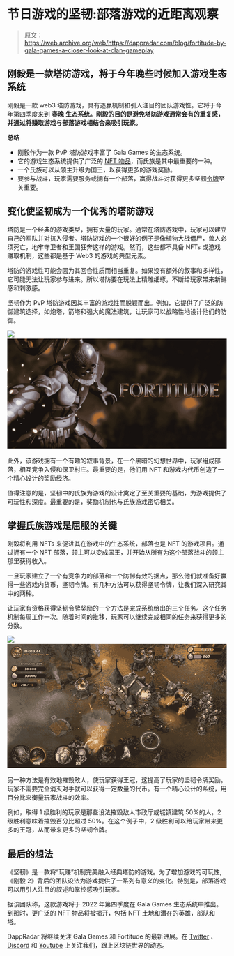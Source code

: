# 节日游戏的坚韧:部落游戏的近距离观察

> 原文：<https://web.archive.org/web/https://dappradar.com/blog/fortitude-by-gala-games-a-closer-look-at-clan-gameplay>

## 刚毅是一款塔防游戏，将于今年晚些时候加入游戏生态系统

刚毅是一款 web3 塔防游戏，具有逐赢机制和引人注目的团队游戏性。它将于今年第四季度来到 [**春晚**](https://web.archive.org/web/20220630221952/https://dappradar.com/blog/explained-gala-games-gala-token) **生态系统。刚毅的目的是避免塔防游戏通常会有的重复感，并通过将赚取游戏与部落游戏相结合来吸引玩家。**

**总结**

*   刚毅作为一款 PvP 塔防游戏丰富了 Gala Games 的生态系统。
*   它的游戏生态系统提供了广泛的 [NFT 物品](https://web.archive.org/web/20220630221952/https://dappradar.com/nft)，而氏族是其中最重要的一种。
*   一个氏族可以从领主升级为国王，以获得更多的游戏奖励。
*   要参与战斗，玩家需要服务或拥有一个部落，赢得战斗对获得更多坚韧[令牌](https://web.archive.org/web/20220630221952/https://dappradar.com/hub/tokens/ethereum/all/)至关重要。

## 变化使坚韧成为一个优秀的塔防游戏

塔防是一个经典的游戏类型，拥有大量的玩家。通常在塔防游戏中，玩家可以建立自己的军队并对抗入侵者。塔防游戏的一个很好的例子是像植物大战僵尸，兽人必须死亡，地牢守卫者和王国狂奔这样的游戏。然而，这些都不具备 NFTs 或游戏赚取机制，这些都是基于 Web3 的游戏的典型元素。

塔防的游戏性可能会因为其回合性质而相当重复。如果没有额外的叙事和多样性，它可能无法让玩家参与进来。所以塔防要在玩法上精雕细琢，不断给玩家带来新鲜感和刺激感。

坚韧作为 PvP 塔防游戏因其丰富的游戏性而脱颖而出。例如，它提供了广泛的防御建筑选择，如炮塔，箭塔和强大的魔法建筑，让玩家可以战略性地设计他们的防御。

![](img/a5ea749dba5eadcfef361bedfcc2ac61.png)![Fortitude Clan gameplay](img/261de0fbaf54b5d32eb5a12bf8d14259.png)

此外，该游戏拥有一个有趣的叙事背景，在一个黑暗的幻想世界中，玩家组成部落，相互竞争入侵和保卫村庄。最重要的是，他们用 NFT 和游戏内代币创造了一个精心设计的奖励经济。

值得注意的是，坚韧中的氏族为游戏的设计奠定了至关重要的基础，为游戏提供了可玩性和深度。最重要的是，奖励机制也与氏族游戏密切相关。

## 掌握氏族游戏是屈服的关键

刚毅将利用 NFTs 来促进其在游戏中的生态系统，部落也是 NFT 的游戏项目。通过拥有一个 NFT 部落，领主可以变成国王，并开始从所有为这个部落战斗的领主那里获得收入。

一旦玩家建立了一个有竞争力的部落和一个防御有效的据点，那么他们就准备好赢得一些游戏内货币，坚韧令牌。有几种方法可以获得坚韧令牌，让我们深入研究其中的两种。

让玩家有资格获得坚韧令牌奖励的一个方法是完成系统给出的三个任务。这个任务机制每周工作一次。随着时间的推移，玩家可以继续完成相同的任务来获得更多的分数。

![](img/ba6cde4b4e0e3e83468cfe520561815f.png)![Fortitude Clan](img/c8f0dcc1d1b2c824e57b80ceafcf2c47.png)

另一种方法是有效地摧毁敌人，使玩家获得王冠，这提高了玩家的坚韧令牌奖励。玩家不需要完全消灭对手就可以获得一定数量的代币。有一个精心设计的系统，用百分比来衡量玩家战斗的效率。

例如，取得 1 级胜利的玩家是那些设法摧毁敌人市政厅或城镇建筑 50%的人，2 级胜利意味着摧毁百分比超过 50%。在这个例子中，2 级胜利可以给玩家带来更多的王冠，从而带来更多的坚韧令牌。

## 最后的想法

《坚韧》是一款将“玩赚”机制完美融入经典塔防的游戏。为了增加游戏的可玩性,《刚毅 2》背后的团队设法为游戏提供了一系列有意义的变化。特别是，部落游戏可以用引人注目的叙述和掌控感吸引玩家。

据该团队称，这款游戏将于 2022 年第四季度在 Gala Games 生态系统中推出。到那时，更广泛的 NFT 物品将被揭开，包括 NFT 土地和潜在的英雄，部队和塔。

DappRadar 将继续关注 Gala Games 和 Fortitude 的最新进展。在 [Twitter](https://web.archive.org/web/20220630221952/https://twitter.com/dappradar) 、 [Discord](https://web.archive.org/web/20220630221952/https://discord.gg/4ybbssrHkm) 和 [Youtube](https://web.archive.org/web/20220630221952/https://www.youtube.com/c/DappRadar) 上关注我们，跟上区块链世界的动态。
